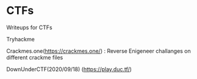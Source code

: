 # CTFs
Writeups for CTFs

Tryhackme

Crackmes.one(https://crackmes.one/) : Reverse Enigeneer challanges on different crackme files

 DownUnderCTF(2020/09/18) (https://play.duc.tf/)
